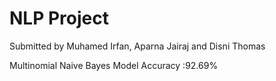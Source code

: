 # NLP Project
Submitted by
Muhamed Irfan, Aparna Jairaj and Disni Thomas

Multinomial Naive Bayes Model Accuracy :92.69%

